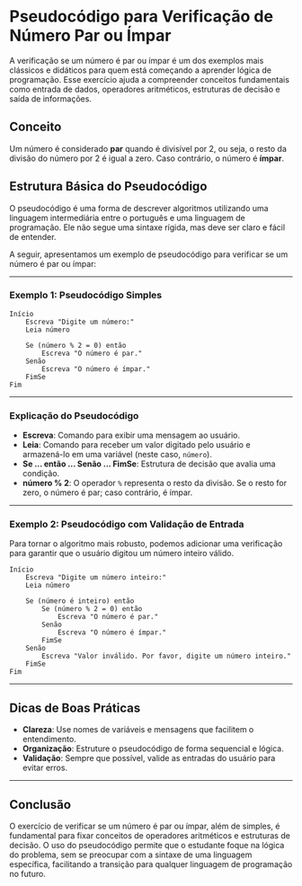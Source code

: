 
# Pseudocódigo para Verificação de Número Par ou Ímpar

A verificação se um número é par ou ímpar é um dos exemplos mais clássicos e didáticos para quem está começando a aprender lógica de programação. Esse exercício ajuda a compreender conceitos fundamentais como entrada de dados, operadores aritméticos, estruturas de decisão e saída de informações.

## Conceito

Um número é considerado **par** quando é divisível por 2, ou seja, o resto da divisão do número por 2 é igual a zero. Caso contrário, o número é **ímpar**.

## Estrutura Básica do Pseudocódigo

O pseudocódigo é uma forma de descrever algoritmos utilizando uma linguagem intermediária entre o português e uma linguagem de programação. Ele não segue uma sintaxe rígida, mas deve ser claro e fácil de entender.

A seguir, apresentamos um exemplo de pseudocódigo para verificar se um número é par ou ímpar:

---

### Exemplo 1: Pseudocódigo Simples

```
Início
    Escreva "Digite um número:"
    Leia número

    Se (número % 2 = 0) então
        Escreva "O número é par."
    Senão
        Escreva "O número é ímpar."
    FimSe
Fim
```

---

### Explicação do Pseudocódigo

- **Escreva**: Comando para exibir uma mensagem ao usuário.
- **Leia**: Comando para receber um valor digitado pelo usuário e armazená-lo em uma variável (neste caso, `número`).
- **Se ... então ... Senão ... FimSe**: Estrutura de decisão que avalia uma condição.
- **número % 2**: O operador `%` representa o resto da divisão. Se o resto for zero, o número é par; caso contrário, é ímpar.

---

### Exemplo 2: Pseudocódigo com Validação de Entrada

Para tornar o algoritmo mais robusto, podemos adicionar uma verificação para garantir que o usuário digitou um número inteiro válido.

```
Início
    Escreva "Digite um número inteiro:"
    Leia número

    Se (número é inteiro) então
        Se (número % 2 = 0) então
            Escreva "O número é par."
        Senão
            Escreva "O número é ímpar."
        FimSe
    Senão
        Escreva "Valor inválido. Por favor, digite um número inteiro."
    FimSe
Fim
```

---

## Dicas de Boas Práticas

- **Clareza**: Use nomes de variáveis e mensagens que facilitem o entendimento.
- **Organização**: Estruture o pseudocódigo de forma sequencial e lógica.
- **Validação**: Sempre que possível, valide as entradas do usuário para evitar erros.

---

## Conclusão

O exercício de verificar se um número é par ou ímpar, além de simples, é fundamental para fixar conceitos de operadores aritméticos e estruturas de decisão. O uso do pseudocódigo permite que o estudante foque na lógica do problema, sem se preocupar com a sintaxe de uma linguagem específica, facilitando a transição para qualquer linguagem de programação no futuro.
```
